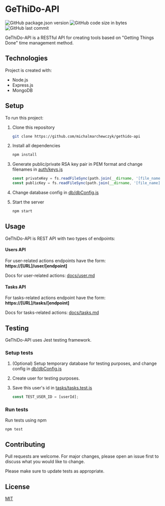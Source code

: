 # GeThiDo-API

![GitHub package.json version](https://img.shields.io/github/package-json/v/michalmarchewczyk/gethido-api)
![GitHub code size in bytes](https://img.shields.io/github/languages/code-size/michalmarchewczyk/gethido-api)
![GitHub last commit](https://img.shields.io/github/last-commit/michalmarchewczyk/gethido-api)

GeThiDo-API is a RESTful API for creating tools based on "Getting Things Done" time management method. 

## Technologies
Project is created with:
- Node.js
- Express.js
- MongoDB

## Setup

To run this project:

1. Clone this repository
    ```bash
    git clone https://github.com/michalmarchewczyk/gethido-api
    ```

1. Install all dependencies
    ```bash
    npm install
    ```
   
1. Generate public/private RSA key pair in PEM format and change filenames in [auth/keys.js](auth/keys.js)
    ```javascript
    const privateKey = fs.readFileSync(path.join(__dirname, '[file_name].key'));
    const publicKey = fs.readFileSync(path.join(__dirname, '[file_name].pub.key'));
    ```
   
1. Change database config in [db/dbConfig.js](db/dbConfig.js)
   
1. Start the server
    ```bash
   npm start
    ```

## Usage
GeThiDo-API is REST API with two types of endpoints:

#### Users API
For user-related actions endpoints have the form: **https://[URL]/user/[endpoint]**

Docs for user-related actions: [docs/user.md](docs/user.md)

#### Tasks API
For tasks-related actions endpoint have the form: **https://[URL]/tasks/[endpoint]**

Docs for tasks-related actions: [docs/tasks.md](docs/tasks.md)

## Testing 
GeThiDo-API uses Jest testing framework.

### Setup tests
1. (Optional) Setup temporary database for testing purposes, and change config in [db/dbConfig.js](db/dbConfig.js)

1. Create user for testing purposes.

1. Save this user's id in [tasks/tasks.test.js](tasks/tasks.test.js)
    ```javascript
    const TEST_USER_ID = [userId];
    ```
   
### Run tests
Run tests using npm  
``` 
npm test
```

## Contributing
Pull requests are welcome. For major changes, please open an issue first to discuss what you would like to change.

Please make sure to update tests as appropriate.

## License
[MIT](LICENSE)
